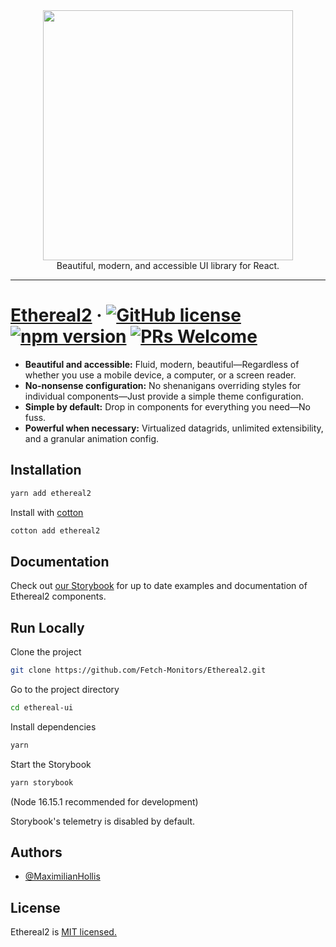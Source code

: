 <div align="center">
	<img width="400" src="https://cdn.discordapp.com/attachments/882744552610480149/1008592696396480533/Ethereal2.svg">
</div>

<div align="center">
	Beautiful, modern, and accessible UI library for React.
</div>

---

# [Ethereal2](https://github.com/Fetch-Monitors/Ethereal2.git) &middot; [![GitHub license](https://img.shields.io/badge/license-MIT-blue.svg)](https://github.com/Fetch-Monitors/Ethereal2.git) [![npm version](https://img.shields.io/npm/v/ethereal2.svg?style=flat)](https://www.npmjs.com/package/ethereal2) [![PRs Welcome](https://img.shields.io/badge/PRs-welcome-brightgreen.svg)]()



* **Beautiful and accessible:** Fluid, modern, beautiful—Regardless of whether you use a mobile device, a computer, or a screen reader.
* **No-nonsense configuration:** No shenanigans overriding styles for individual components—Just provide a simple theme configuration. 
* **Simple by default:** Drop in components for everything you need—No fuss.
* **Powerful when necessary:** Virtualized datagrids, unlimited extensibility, and a granular animation config.


## Installation

```bash
yarn add ethereal2
```

Install with [cotton](https://cotton.js.org/)

```bash
cotton add ethereal2
```


## Documentation

Check out 
[our Storybook](https://ethereal2.netlify.app/) for up to date examples and documentation of Ethereal2 components.


## Run Locally

Clone the project

```bash
git clone https://github.com/Fetch-Monitors/Ethereal2.git
```

Go to the project directory

```bash
cd ethereal-ui
```

Install dependencies

```bash
yarn
```

Start the Storybook

```bash
yarn storybook
```
(Node 16.15.1 recommended for development)

Storybook's telemetry is disabled by default.


## Authors

- [@MaximilianHollis](https://github.com/MaximilianHollis)


## License

Ethereal2 is [MIT licensed.](https://choosealicense.com/licenses/mit/)
